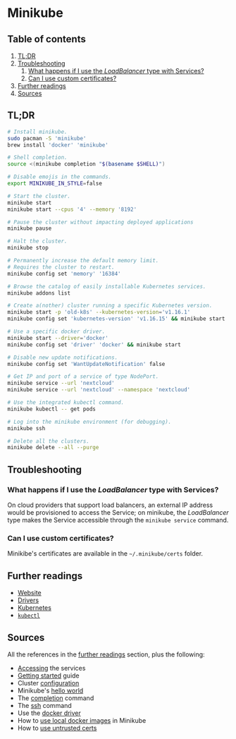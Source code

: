 # Minikube

## Table of contents <!-- omit in toc -->

1. [TL;DR](#tldr)
1. [Troubleshooting](#troubleshooting)
   1. [What happens if I use the _LoadBalancer_ type with Services?](#what-happens-if-i-use-the-loadbalancer-type-with-services)
   1. [Can I use custom certificates?](#can-i-use-custom-certificates)
1. [Further readings](#further-readings)
1. [Sources](#sources)

## TL;DR

```sh
# Install minikube.
sudo pacman -S 'minikube'
brew install 'docker' 'minikube'

# Shell completion.
source <(minikube completion "$(basename $SHELL)")

# Disable emojis in the commands.
export MINIKUBE_IN_STYLE=false

# Start the cluster.
minikube start
minikube start --cpus '4' --memory '8192'

# Pause the cluster without impacting deployed applications
minikube pause

# Halt the cluster.
minikube stop

# Permanently increase the default memory limit.
# Requires the cluster to restart.
minikube config set 'memory' '16384'

# Browse the catalog of easily installable Kubernetes services.
minikube addons list

# Create a(nother) cluster running a specific Kubernetes version.
minikube start -p 'old-k8s' --kubernetes-version='v1.16.1'
minikube config set 'kubernetes-version' 'v1.16.15' && minikube start

# Use a specific docker driver.
minikube start --driver='docker'
minikube config set 'driver' 'docker' && minikube start

# Disable new update notifications.
minikube config set 'WantUpdateNotification' false

# Get IP and port of a service of type NodePort.
minikube service --url 'nextcloud'
minikube service --url 'nextcloud' --namespace 'nextcloud'

# Use the integrated kubectl command.
minikube kubectl -- get pods

# Log into the minikube environment (for debugging).
minikube ssh

# Delete all the clusters.
minikube delete --all --purge
```

## Troubleshooting

### What happens if I use the _LoadBalancer_ type with Services?

On cloud providers that support load balancers, an external IP address would be provisioned to access the Service; on minikube, the _LoadBalancer_ type makes the Service accessible through the `minikube service` command.

### Can I use custom certificates?

Minikibe's certificates are available in the `~/.minikube/certs` folder.

## Further readings

- [Website]
- [Drivers]
- [Kubernetes]
- [`kubectl`][kubectl]

## Sources

All the references in the [further readings] section, plus the following:

- [Accessing] the services
- [Getting started] guide
- Cluster [configuration]
- Minikube's [hello world]
- The [completion] command
- The [ssh] command
- Use the [docker driver]
- How to [use local docker images] in Minikube
- How to [use untrusted certs]

<!-- project's references -->
[accessing]: https://minikube.sigs.k8s.io/docs/handbook/accessing
[completion]: https://minikube.sigs.k8s.io/docs/commands/completion
[configuration]: https://minikube.sigs.k8s.io/docs/handbook/config
[docker driver]: https://minikube.sigs.k8s.io/docs/drivers/docker
[drivers]: https://minikube.sigs.k8s.io/docs/drivers
[getting started]: https://minikube.sigs.k8s.io/docs/start
[ssh]: https://minikube.sigs.k8s.io/docs/commands/ssh
[use untrusted certs]: https://minikube.sigs.k8s.io/docs/handbook/untrusted_certs
[website]: https://minikube.sigs.k8s.io

<!-- in-article references -->
[further readings]: #further-readings

<!-- internal references -->
[kubectl]: kubectl.md
[kubernetes]: README.md

<!-- external references -->
[hello world]: https://kubernetes.io/docs/tutorials/hello-minikube
[use local docker images]: https://stackoverflow.com/questions/42564058/how-to-use-local-docker-images-with-minikube#62303945
